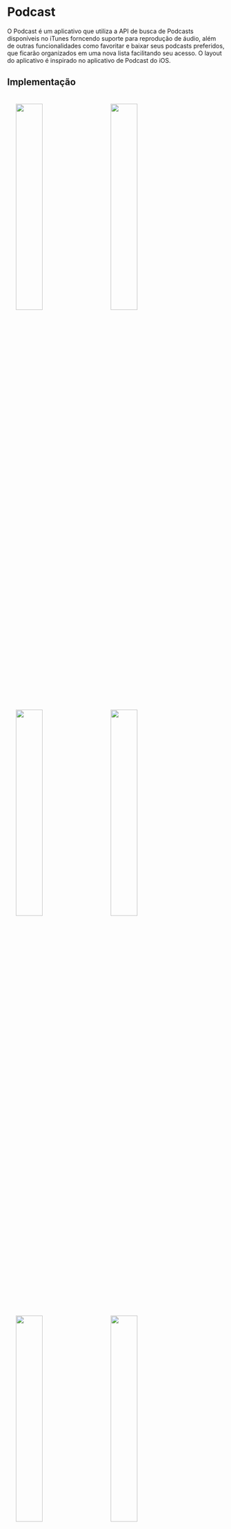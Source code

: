 # Podcast

O Podcast é um aplicativo que utiliza a API de busca de Podcasts disponíveis no iTunes forncendo suporte para reprodução de áudio, além de outras funcionalidades como favoritar e baixar seus podcasts preferidos, que ficarão organizados em uma nova lista facilitando seu acesso. O layout do aplicativo é inspirado no aplicativo de Podcast do iOS.

## Implementação

<p float="left">
<img height="35%" width="35%" vspace="20" hspace="20" src="https://user-images.githubusercontent.com/12848020/43296017-2d65447a-911f-11e8-98e9-e28a517dcb3b.png" />
<img height="35%" width="35%" vspace="20" hspace="20" src="(https://user-images.githubusercontent.com/12848020/43296019-2fc02b7c-911f-11e8-8eff-f2943c01de02.png" />
<img height="35%" width="35%" vspace="20" hspace="20" src="https://user-images.githubusercontent.com/12848020/43296021-303f4574-911f-11e8-8b13-afff3b3d2079.png" />
<img height="35%" width="35%" vspace="20" hspace="20" src="https://user-images.githubusercontent.com/12848020/43296023-31d14234-911f-11e8-8b1b-5806e8e07824.png" />
<img height="35%" width="35%" vspace="20" hspace="20" src="https://user-images.githubusercontent.com/12848020/43296024-32ac73b8-911f-11e8-9769-e7b1efea9d8a.png" />
<img height="35%" width="35%" vspace="20" hspace="20" src="https://user-images.githubusercontent.com/12848020/43296025-3391d4b2-911f-11e8-945b-37f3d4a09502.png" />

## Arquitetura do Projeto
 - MVC
 - Utiliza View Code e o Interface Builder para construção das telas

## Requisitos
- Xcode 9.2
- Swift 4.0
- CocoaPods

## Dependencias Usadas (Podfile):
  - Alamofire
  - SDWebImage
  - FeedKit
